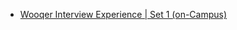  - [Wooqer Interview Experience | Set 1 (on-Campus)](https://www.geeksforgeeks.org/wooqer-interview-experience-set-1-on-campus/)